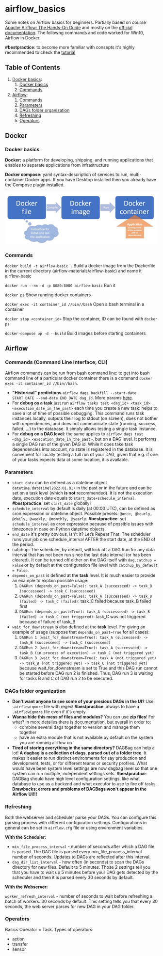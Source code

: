 # airflow_basics
Some notes on Airflow basics for beginners. Partially based on course [Apache Airflow: The Hands-On Guide](https://udemy.com/course/the-ultimate-hands-on-course-to-master-apache-airflow) and mostly on the [official documentation](https://airflow.apache.org/docs/apache-airflow/stable/index.html). The followng commands and code worked for Win10, Airflow in Docker.

**#bestpractice**: to become more familiar with consepts it's highly recommended to check the [tutorial](https://airflow.apache.org/docs/apache-airflow/stable/tutorial.html)

## Table of Contents
1. [Docker basics](#docker-basics):
	1. [Docker basics](#docker-basics)
	1. [Commands](#commands)
2. [Airflow](#airflow):
	1. [Commands](#commands)
	2. [Parameters](#parameters)
	3. [DAGs folder organization](#dags-folder-organization)
	4. [Refreshing](#refreshing)
	5. [Operators](#operators)

## Docker 
### Docker basics
**Docker:** a platform for developing, shipping, and running applications that  enables to separate applications from  infrastructure

**Docker compose:** yaml syntax-description of services to run, multi-container Docker apps. If you have Desktop installed then you already have the Compose plugin installed.

![](https://github.com/tashatsar/airflow_basics/blob/main/photo_2022-08-23_23-40-33.jpg)

### Commands
`docker build -t airflow-basic .` Build a docker image from the Dockerfile in the current directory (airflow-materials/airflow-basic)  and name it airflow-basic

`docker run --rm -d -p 8080:8080 airflow-basic` Run it

`docker ps` Show running docker containers

`docker exec -it container_id //bin//bash` Open a bash terminal in a container

`docker stop <container_id>` Stop the container, ID can be found with `docker ps`

`docker-compose up -d --build` Build images before starting containers

## Airflow 

### Commands (Command Line Interface, CLI)

Airflow commands can be run from bash command line: to get into bash command line of a particular docker container there is a command `docker exec -it container_id //bin//bash`.

- **"Historical" predictions** `airflow dags backfill --start-date START_DATE --end-date END_DATE dag_id`. More params [here](https://airflow.apache.org/docs/apache-airflow/stable/cli-and-env-variables-ref.html#backfill).
- For **debug os a task** just run `airflow tasks test <dag_id> <task_id> <execution_date_in_the_past>` each time you  create a new task: helps to save a lot of time of possible debugging. This command runs task instances locally, outputs their log to stdout (on screen), does not bother with dependencies, and does not communicate state (running, success, failed, …) to the database. It simply allows testing a single task instance.
- For **debug on a DAG level**: the same applies to `airflow dags test <dag_id> <execution_date_in_the_past>`, but on a DAG level. It performs a single DAG run of the given DAG id. While it does take task dependencies into account, no state is registered in the database. It is convenient for locally testing a full run of your DAG, given that e.g. if one of your tasks expects data at some location, it is available.

### Parameters

- `start_date` can be defined as a datetime object `datetime.datetime(2022.01.01)` in the past or in the future and can be set on a task level (which **is not** recommended). It is not the execution date, execution date equals to `start_date+schedule_interval`. **#bestpractice**: set `start_date` globally!
- `schedule_interval` by default is daily (at 00:00 UTC), can be defined as cron expression or datetime object. Possible presets: `@once, @hourly, @daily, @weekly, @monthly, @yearly`. **#bestpractice**: set `schedule_interval` as cron expression because of possible issues with timezones in case on Python datetime objects. 
- `end_date` it's pretty obvious, isn't it?
Let’s Repeat That: The scheduler runs your job one schedule_interval AFTER the start date, at the END of the period.
- catchup: The scheduler, by default, will kick off a DAG Run for any data interval that has not been run since the last data interval (or has been cleared). It can be turned off either on the DAG itself with `dag.catchup = False` or by default at the configuration file level with `catchup_by_default = False`. 
- `depends_on_past` is defined at the **task** level. It is much easier to provide an example to explain possible usage:
	1. `DAGRun (depends_on_past=False): task_A (successeed) -> task_B (successeed) -> task_C (successeed)`
	2. `DAGRun (depends_on_past=False): task_A (successeed) -> task_B (failed) -> task_C (failed)`: task_C failed because task_B failed first
	3. `DAGRun (depends_on_past=True): task_A (successeed) -> task_B (failed) -> task_C (not triggered)`: task_C was not triggered because of failure of task_B
- `wait_for_downstream` is also defined at the **task** level. For giving an example of usage (suppose that `depends_on_past=True` for all cases):
	1. `DAGRun 1 (wait_for_downstream=True): task_A (successeed) -> task_B (successeed) -> task_C (successeed)`
	2. `DAGRun 2 (wait_for_downstream=True): task_A (successeed) -> task_B (in process of execution) -> task_C (not triggered yet)` 
	3. `DAGRun 3 (wait_for_downstream=True): task_A (not triggered yet) -> task_B (not triggered yet) -> task_C (not triggered yet)` because wait_for_downstream is set to True and this DAG run cannot be started before DAG run 2 is finished. Thus, DAG run 3 is waiting for tasks B and C of DAG run 2 to be executed. 

### DAGs folder organization

- **Don't want anyone to see some of your presious DAGs in the UI?** Use `.airflowignore` file with regex!  **#bestpractice**: always to have a `.airflowignore` file even if it's empty. 
- **Wanna hide this mess of files and modules?** You can use **zip files**! For what? In more detailes there is [documentation](https://airflow.apache.org/docs/apache-airflow/stable/concepts/dags.html?highlight=zip#packaging-dags), but overall in order to:
	- combine several dags together to version and manage them together
	- have an extra module that is not available by default on the system you are running airflow on
- **Tired of storing everything in the same directory?** DAGBag can help a lot! **A dagbag is a collection of dags, parsed out of a folder tree**. It makes it easier to run distinct environments for say production and development, tests, or for different teams or security profiles. What would have been system level settings are now dagbag level so that one system can run multiple, independent settings sets. **#bestpractice**: DAGBag should have high level configuration settings, like what database to use as a backend and what executor to use to fire off tasks. 
**Drawbacks: errors and problems of DAGBags won't appear in the Airflow UI!!!**

### Refreshing
Both the webserver and scheduler parse your DAGs. You can configure this parsing process with different configuration settings. Configurations in general can be set in `airflow.cfg` file or using environment variables.

**With the Scheduler:**

- `min_file_process_interval` - number of seconds after which a DAG file is parsed. The DAG file is parsed every min_file_process_interval number of seconds. Updates to DAGs are reflected after this interval.
- `dag_dir_list_interval` - how often (in seconds) to scan the DAGs directory for new files. Default to 5 minutes.
Those 2 settings tell you that you have to wait up 5 minutes before your DAG gets detected by the scheduler and then it is parsed every 30 seconds by default.

**With the Webserver:**

`worker_refresh_interval` - number of seconds to wait before refreshing a batch of workers. 30 seconds by default.
This setting tells you that every 30 seconds, the web server parses for new DAG in your DAG folder.

### Operators 
Basics
Operator = Task. Types of operators: 
- action
- transfer
- sensor
